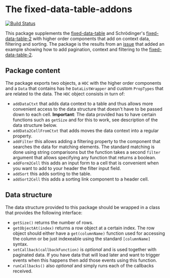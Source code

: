 # The fixed-data-table-addons

[![Build Status](https://travis-ci.org/gforge/fixed-data-table-addons.svg?branch=master)](https://travis-ci.org/gforge/fixed-data-table-addons)


This package supplements the [fixed-data-table](fdt) and Schrödinger's [fixed-data-table-2](fdt2) with higher order components that add on context data, filtering and sorting. The package is the results from an [issue](fdt2-issue) that added an example showing how to add pagination, context and filtering to the [fixed-data-table-2](fdt2).

## Package content

The package exports two objects, a `HOC` with the higher order components and a `Data` that contains has he `DataListWrapper` and custom `PropTypes` that are related to the data. The `HOC` object consists in turn of:

- `addDataCtxt` that adds data context to a table and thus allows more convenient access to the data structure that doesn't have to be passed down to each cell. **Important**: The data provided has to have certain functions such as `getSize` and for this to work, see description of the data structure below.
- `addData2CellFromCtxt` that adds moves the data context into a regular property.
- `addFilter` this allows adding a filtering property to the component that searches the data for matching elements. The standard matching is done using string comparisons but the function takes a second `filter` argument that allows specifying any function that returns a boolean.
- `addForm2Cell` this adds an input form to a cell that is convenient when you want to add to your header the filter input field.
- `addSort` this adds sorting to the table.
- `addSort2Cell` this adds a sorting link component to a header cell.

## Data structure

The data structure provided to this package should be wrapped in a class that provides the following interface:

- `getSize()` returns the number of rows.
- `getObjectAt(index)` returns a row object at a certain index. The row object should either have a `get(columnName)` function used for accessing the column or be just indexeable using the standard `[columnName]` syntax.
- `setCallback(callbackFunction)` is *optional* and is used together with paginated data. If you have data that will load later and want to trigger events when this happens then add those events using this function.
- `runCallbacks()` also *optional* and simply runs each of the callbacks received.

[fdt]: https://github.com/facebook/fixed-data-table/
[fdt2]: https://github.com/schrodinger/fixed-data-table-2/
[fdt2-issue]: https://github.com/schrodinger/fixed-data-table-2/issues/76
